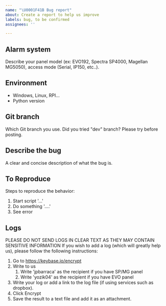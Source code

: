 ```yaml
---
name: "\U0001F41B Bug report"
about: Create a report to help us improve
labels: bug, to be confirmed
assignees: ''

---
```


<!--
Before creating a bug report look into wiki and FAQ page:
- Wiki: https://github.com/ParadoxAlarmInterface/pai/wiki
- FAQ: https://github.com/ParadoxAlarmInterface/pai/wiki/FAQ
- Use search before posting. Maybe your issue was already solved.
- You can always use https://gitter.im/paradox-alarm-interface/community to ask a quick question.
-->

## Alarm system
Describe your panel model (ex: EVO192, Spectra SP4000, Magellan MG5050), access mode (Serial, IP150, etc..).

## Environment
- Windows, Linux, RPI...
- Python version

## Git branch
Which Git branch you use. Did you tried "dev" branch? Please try before posting.

## Describe the bug
A clear and concise description of what the bug is.

## To Reproduce
Steps to reproduce the behavior:
1. Start script '...'
2. Do something '....'
3. See error

## Logs
PLEASE DO NOT SEND LOGS IN CLEAR TEXT AS THEY MAY CONTAIN SENSITIVE INFORMATION
If you wish to add a log (which will greatly help us), please follow the following instructions:

1. Go to https://keybase.io/encrypt
2. Write to us
   1. Write 'jpbarraca' as the recipient if you have SP/MG panel
   2. Write 'yozik04' as the recipient if you have EVO panel
3. Write your log or add a link to the log file (if using services such as dropbox).
4. Click Encrypt
5. Save the result to a text file and add it as an attachment.
